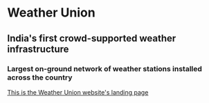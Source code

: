 # Weather Union

## India's first crowd-supported weather infrastructure

### Largest on-ground network of weather stations installed across the country

[This is the Weather Union website's landing page](https://www.weatherunion.com/)
